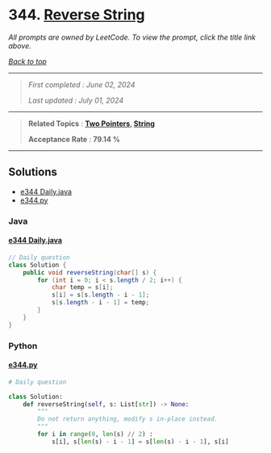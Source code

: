 # 344. [Reverse String](<https://leetcode.com/problems/reverse-string>)

*All prompts are owned by LeetCode. To view the prompt, click the title link above.*

*[Back to top](<../README.md>)*

------

> *First completed : June 02, 2024*
>
> *Last updated : July 01, 2024*

------

> **Related Topics** : **[Two Pointers](<by_topic/Two Pointers.md>), [String](<by_topic/String.md>)**
>
> **Acceptance Rate** : **79.14 %**

------

## Solutions

- [e344 Daily.java](<../my-submissions/e344 Daily.java>)
- [e344.py](<../my-submissions/e344.py>)
### Java
#### [e344 Daily.java](<../my-submissions/e344 Daily.java>)
```Java
// Daily question
class Solution {
    public void reverseString(char[] s) {
        for (int i = 0; i < s.length / 2; i++) {
            char temp = s[i];
            s[i] = s[s.length - i - 1];
            s[s.length - i - 1] = temp;
        }
    }
}
```

### Python
#### [e344.py](<../my-submissions/e344.py>)
```Python
# Daily question

class Solution:
    def reverseString(self, s: List[str]) -> None:
        """
        Do not return anything, modify s in-place instead.
        """
        for i in range(0, len(s) // 2) :
            s[i], s[len(s) - i - 1] = s[len(s) - i - 1], s[i]
```

